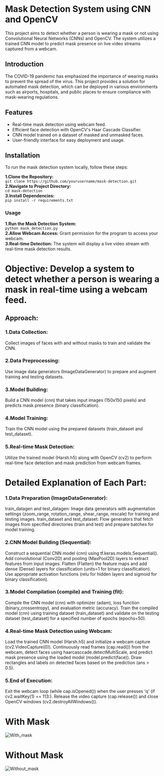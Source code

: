 # Mask Detection System using CNN and OpenCV
This project aims to detect whether a person is wearing a mask or not using Convolutional Neural Networks (CNNs) and OpenCV. The system utilizes a trained CNN model to predict mask presence on live video streams captured from a webcam.

## Introduction
The COVID-19 pandemic has emphasized the importance of wearing masks to prevent the spread of the virus. This project provides a solution for automated mask detection, which can be deployed in various environments such as airports, hospitals, and public places to ensure compliance with mask-wearing regulations.

## Features
* Real-time mask detection using webcam feed.
* Efficient face detection with OpenCV's Haar Cascade Classifier.
* CNN model trained on a dataset of masked and unmasked faces.
* User-friendly interface for easy deployment and usage.

## Installation
To run the mask detection system locally, follow these steps:

**1.Clone the Repository:**\
```git clone https://github.com/yourusername/mask-detection.git```\
**2.Navigate to Project Directory:**\
```cd mask-detection```\
**3.Install Dependencies:**\
```pip install -r requirements.txt```
### Usage
**1.Run the Mask Detection System:**\
```python mask_detection.py```\
**2.Allow Webcam Access:** Grant permission for the program to access your webcam.\
**3.Real-time Detection:** The system will display a live video stream with real-time mask detection results.

# Objective: Develop a system to detect whether a person is wearing a mask in real-time using a webcam feed.
## Approach:
### 1.Data Collection: 
Collect images of faces with and without masks to train and validate the CNN.
### 2.Data Preprocessing:
Use image data generators (ImageDataGenerator) to prepare and augment training and testing datasets.
### 3.Model Building:
Build a CNN model (cnn) that takes input images (150x150 pixels) and predicts mask presence (binary classification).
### 4.Model Training:
Train the CNN model using the prepared datasets (train_dataset and test_dataset).
### 5.Real-time Mask Detection:
Utilize the trained model (Harsh.h5) along with OpenCV (cv2) to perform real-time face detection and mask prediction from webcam frames.


# Detailed Explanation of Each Part:
### 1.Data Preparation (ImageDataGenerator):
train_datagen and test_datagen: Image data generators with augmentation settings (zoom_range, rotation_range, shear_range, rescale) for training and testing images.
train_dataset and test_dataset: Flow generators that fetch images from specified directories (train and test) and prepare batches for model training.
### 2.CNN Model Building (Sequential):
Construct a sequential CNN model (cnn) using tf.keras.models.Sequential().
Add convolutional (Conv2D) and pooling (MaxPool2D) layers to extract features from input images.
Flatten (Flatten) the feature maps and add dense (Dense) layers for classification (units=1 for binary classification).
Use appropriate activation functions (relu for hidden layers and sigmoid for binary classification).
### 3.Model Compilation (compile) and Training (fit):
Compile the CNN model (cnn) with optimizer (adam), loss function (binary_crossentropy), and evaluation metric (accuracy).
Train the compiled model (cnn) using training dataset (train_dataset) and validate on the testing dataset (test_dataset) for a specified number of epochs (epochs=50).
### 4.Real-time Mask Detection using Webcam:
Load the trained CNN model (Harsh.h5) and initialize a webcam capture (cv2.VideoCapture(0)).
Continuously read frames (cap.read()) from the webcam, detect faces using haarcasccade.detectMultiScale, and predict mask presence using the loaded model (model.predict(face)).
Draw rectangles and labels on detected faces based on the prediction (ans > 0.5).
### 5.End of Execution:
Exit the webcam loop (while cap.isOpened()) when the user presses 'q' (if cv2.waitKey(1) == 113:).
Release the video capture (cap.release()) and close OpenCV windows (cv2.destroyAllWindows()).


# With Mask
![With_mask](https://github.com/harsh-118/Mask_Detection/assets/166591573/1d49ba23-34f9-4c2c-abca-2ca6a4be46ae)


# Without Mask
![Without_mask](https://github.com/harsh-118/Mask_Detection/assets/166591573/fdc17f48-16e0-4489-8f33-453c8b4e3c04)

